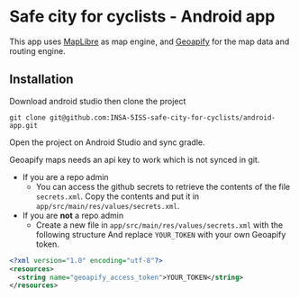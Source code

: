 # Safe city for cyclists - Android app

This app uses [MapLibre](https://maplibre.org/) as map engine, and [Geoapify](https://geoapify.com) for the map data and routing engine.

## Installation

Download android studio then clone the project
```shell
git clone git@github.com:INSA-5ISS-safe-city-for-cyclists/android-app.git
```

Open the project on Android Studio and sync gradle.

Geoapify maps needs an api key to work which is not synced in git.

- If you are a repo admin
  - You can access the github secrets to retrieve the contents of the file `secrets.xml`. Copy the contents and put it in `app/src/main/res/values/secrets.xml`.
- If you are **not** a repo admin
    - Create a new file in `app/src/main/res/values/secrets.xml` with the following structure And replace `YOUR_TOKEN` with your own Geoapify token.
```xml
<?xml version="1.0" encoding="utf-8"?>
<resources>
  <string name="geoapify_access_token">YOUR_TOKEN</string>
</resources>
```